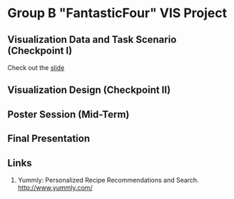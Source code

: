 # Group B "FantasticFour" VIS Project

## Visualization Data and Task Scenario (Checkpoint I)
Check out the [slide](http://ddl.escience.cn/f/BcUK)
## Visualization Design (Checkpoint II)

## Poster Session (Mid-Term)

## Final Presentation

## Links
1. Yummly: Personalized Recipe Recommendations and Search. http://www.yummly.com/
